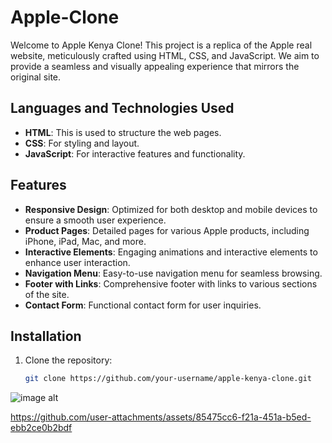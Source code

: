 # Apple-Clone
Welcome to Apple Kenya Clone! This project is a replica of the Apple real website, meticulously crafted using HTML, CSS, and JavaScript. We aim to provide a seamless and visually appealing experience that mirrors the original site.

## Languages and Technologies Used
- **HTML**: This is used to structure the web pages.
- **CSS**: For styling and layout.
- **JavaScript**: For interactive features and functionality.

## Features
- **Responsive Design**: Optimized for both desktop and mobile devices to ensure a smooth user experience.
- **Product Pages**: Detailed pages for various Apple products, including iPhone, iPad, Mac, and more.
- **Interactive Elements**: Engaging animations and interactive elements to enhance user interaction.
- **Navigation Menu**: Easy-to-use navigation menu for seamless browsing.
- **Footer with Links**: Comprehensive footer with links to various sections of the site.
- **Contact Form**: Functional contact form for user inquiries.

## Installation
1. Clone the repository:
   ```bash
   git clone https://github.com/your-username/apple-kenya-clone.git
![image alt](https://github.com/M-tech-cmd/Apple-Clone/blob/b8db511aeb16e4582406ac707554b010eaea378d/Screenshot_12-12-2024_21463_127.0.0.1.jpeg)


https://github.com/user-attachments/assets/85475cc6-f21a-451a-b5ed-ebb2ce0b2bdf


